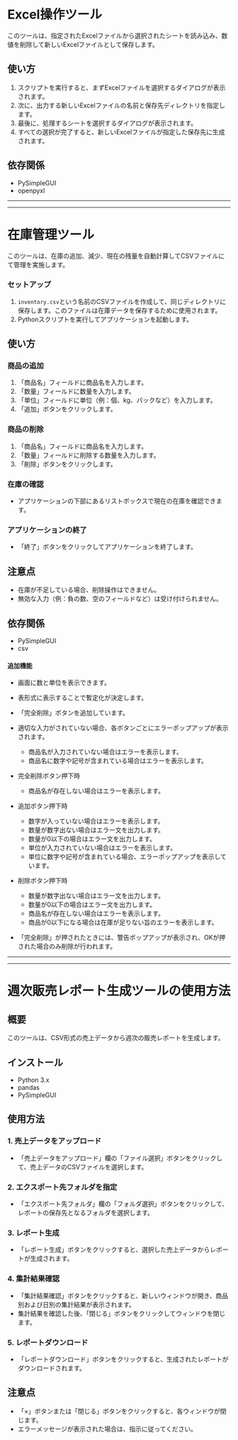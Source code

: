 # Excel操作ツール

このツールは、指定されたExcelファイルから選択されたシートを読み込み、数値を削除して新しいExcelファイルとして保存します。

## 使い方

1. スクリプトを実行すると、まずExcelファイルを選択するダイアログが表示されます。
2. 次に、出力する新しいExcelファイルの名前と保存先ディレクトリを指定します。
3. 最後に、処理するシートを選択するダイアログが表示されます。
4. すべての選択が完了すると、新しいExcelファイルが指定した保存先に生成されます。

## 依存関係

- PySimpleGUI
- openpyxl
* * *
* * *
# 在庫管理ツール

このツールは、在庫の追加、減少、現在の残量を自動計算してCSVファイルにて管理を実施します。

### セットアップ

1. `inventory.csv`という名前のCSVファイルを作成して、同じディレクトリに保存します。このファイルは在庫データを保存するために使用されます。
2. Pythonスクリプトを実行してアプリケーションを起動します。

## 使い方
### 商品の追加

1. 「商品名」フィールドに商品名を入力します。
2. 「数量」フィールドに数量を入力します。
3. 「単位」フィールドに単位（例：個、kg、パックなど）を入力します。
4. 「追加」ボタンをクリックします。

### 商品の削除

1. 「商品名」フィールドに商品名を入力します。
2. 「数量」フィールドに削除する数量を入力します。
3. 「削除」ボタンをクリックします。

### 在庫の確認

- アプリケーションの下部にあるリストボックスで現在の在庫を確認できます。

### アプリケーションの終了

- 「終了」ボタンをクリックしてアプリケーションを終了します。

## 注意点

- 在庫が不足している場合、削除操作はできません。
- 無効な入力（例：負の数、空のフィールドなど）は受け付けられません。


## 依存関係

- PySimpleGUI
- csv

#### 追加機能
- 画面に数と単位を表示できます。
- 表形式に表示することで暫定化が決定します。
- 「完全削除」ボタンを追加しています。
- 適切な入力がされていない場合、各ボタンごとにエラーポップアップが表示されます。
    - 商品名が入力されていない場合はエラーを表示します。
    - 商品名に数字や記号が含まれている場合はエラーを表示します。
- 完全削除ボタン押下時
    - 商品名が存在しない場合はエラーを表示します。
- 追加ボタン押下時
    - 数字が入っていない場合はエラーを表示します。
    - 数量が数字出ない場合はエラー文を出力します。
    - 数量が0以下の場合はエラー文を出力します。
    - 単位が入力されていない場合はエラーを表示します。
    - 単位に数字や記号が含まれている場合、エラーポップアップを表示しています。
- 削除ボタン押下時
    - 数量が数字出ない場合はエラー文を出力します。
    - 数量が0以下の場合はエラー文を出力します。
    - 商品名が存在しない場合はエラーを表示します。
    - 商品が0以下になる場合は在庫が足りない旨のエラーを表示します。

- 「完全削除」が押されたときには、警告ポップアップが表示され、OKが押された場合のみ削除が行われます。

* * *
* * *
# 週次販売レポート生成ツールの使用方法

## 概要
このツールは、CSV形式の売上データから週次の販売レポートを生成します。

## インストール
- Python 3.x
- pandas
- PySimpleGUI

## 使用方法

### 1. 売上データをアップロード
- 「売上データをアップロード」欄の「ファイル選択」ボタンをクリックして、売上データのCSVファイルを選択します。

### 2. エクスポート先フォルダを指定
- 「エクスポート先フォルダ」欄の「フォルダ選択」ボタンをクリックして、レポートの保存先となるフォルダを選択します。

### 3. レポート生成
- 「レポート生成」ボタンをクリックすると、選択した売上データからレポートが生成されます。

### 4. 集計結果確認
- 「集計結果確認」ボタンをクリックすると、新しいウィンドウが開き、商品別および日別の集計結果が表示されます。
- 集計結果を確認した後、「閉じる」ボタンをクリックしてウィンドウを閉じます。

### 5. レポートダウンロード
- 「レポートダウンロード」ボタンをクリックすると、生成されたレポートがダウンロードされます。

## 注意点
- 「×」ボタンまたは「閉じる」ボタンをクリックすると、各ウィンドウが閉じます。
- エラーメッセージが表示された場合は、指示に従ってください。